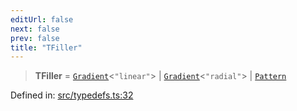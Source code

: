 ```yaml
---
editUrl: false
next: false
prev: false
title: "TFiller"
---
```


> **TFiller** = [`Gradient`](/api/classes/gradient/)\<`"linear"`\> \| [`Gradient`](/api/classes/gradient/)\<`"radial"`\> \| [`Pattern`](/api/classes/pattern/)

Defined in: [src/typedefs.ts:32](https://github.com/fabricjs/fabric.js/blob/b4f67b1cfd353d0e2763b168e07bce6b67895452/src/typedefs.ts#L32)
